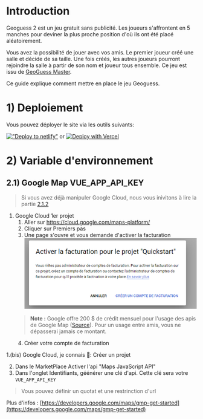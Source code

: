 # Introduction

Geoguess 2 est un jeu gratuit sans publicité. Les joueurs s'affrontent en 5 manches pour deviner la plus proche position d'où ils ont été placé aléatoirement.


Vous avez la possibilité de jouer avec vos amis. Le premier joueur créé une salle et décide de sa taille. Une fois créés, les autres joueurs pourront rejoindre la salle à partir de son nom et joueur tous ensemble.
Ce jeu est issu de [GeoGuess Master](https://geoguessmaster.com/).

Ce guide explique comment mettre en place le jeu Geoguess. 

# 1) Deploiement

Vous pouvez déployer le site via les outils suivants:

[!["Deploy to netlify"](https://www.netlify.com/img/deploy/button.svg)](https://app.netlify.com/start/deploy?repository=https://github.com/BilelJegham/Geoguess-2) or 
[![Deploy with Vercel](https://vercel.com/button)](https://vercel.com/import/git?s=https%3A%2F%2Fgithub.com%2FBilelJegham%2FGeoguess-2&env=VUE_APP_API_KEY,VUE_APP_FIREBASE_API_KEY,VUE_APP_FIREBASE_PROJECT_ID,VUE_APP_FIREBASE_MESSAGING_SENDER_ID,VUE_APP_FIREBASE_APP_ID,VUE_APP_FIREBASE_MEASUREMENT_ID&envDescription=Follow%20guide%20on%20https%3A%2F%2Fgeoguess-2.github.io%2F&envLink=https%3A%2F%2Fgeoguess-2.github.io%2F&project-name=my-geoguess)


# 2) Variable d'environnement

## 2.1) Google Map VUE_APP_API_KEY

> Si vous avez déjà manipuler Google Cloud, nous vous inivitons à lire la partie [2.1.2](./#_2-1-2-google-cloud-je-connais-%F0%9F%92%AA)

1. Google Cloud 1er projet
    1. Aller sur https://cloud.google.com/maps-platform/
    2. Cliquer sur Premiers pas
    3. Une page s'ouvre et vous demande d'activer la facturation
    !["Google"](./img/google-1.png)
    > **Note :** Google offre 200 $ de crédit mensuel pour l'usage des apis de Google Map ([Source](https://cloud.google.com/maps-platform/pricing?hl=fr)). Pour un usage entre amis, vous ne dépasserai jamais ce montant.
    4. Créer votre compte de facturation

1.(bis) Google Cloud, je connais 💪: Créer un projet 

2. Dans le MarketPlace Activer l'api "Maps JavaScript API"
3. Dans l'onglet Identifiants, géénérer une clé d'api. Cette clé sera votre `VUE_APP_API_KEY`
> Vous pouvez définir un quotat et une restrinction d'url


Plus d'infos : [https://developers.google.com/maps/gmp-get-started](https://developers.google.com/maps/gmp-get-started)